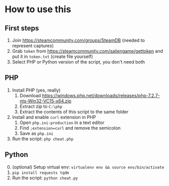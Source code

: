 # How to use this

## First steps

1. Join https://steamcommunity.com/groups/SteamDB (needed to represent captures)
2. Grab `token` from https://steamcommunity.com/saliengame/gettoken and put it in `token.txt` (create file yourself)
3. Select PHP or Python version of the script, you don't need both

## PHP

1. Install PHP (yes, really)
   1. Download https://windows.php.net/downloads/releases/php-7.2.7-nts-Win32-VC15-x64.zip
   2. Extract zip to `C:\php`
   3. Extract the contents of this script to the same folder 
2. Install and enable `curl` extension in PHP
   1. Open `php.ini-production` in a text editor
   2. Find `;extension=curl` and remove the semicolon
   3. Save as `php.ini`
3. Run the script: `php cheat.php`

## Python

0. (optional) Setup virtual env: `virtualenv env && source env/bin/activate`
1. `pip install requests tqdm`
2. Run the script: `python cheat.py`
